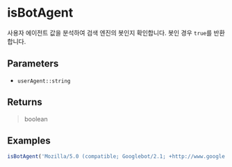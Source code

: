 # isBotAgent <Lang js />

사용자 에이전트 값을 분석하여 검색 엔진의 봇인지 확인합니다. 봇인 경우 `true`를 반환합니다.

## Parameters

- `userAgent::string`

## Returns

> boolean

## Examples

```javascript
isBotAgent('Mozilla/5.0 (compatible; Googlebot/2.1; +http://www.google.com/bot.html)'); // Returns true
```
